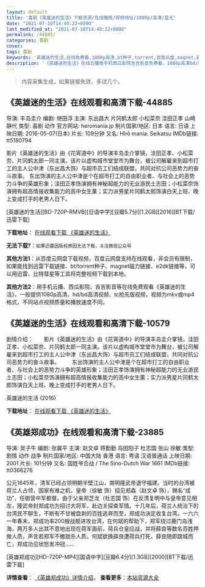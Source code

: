 ```yaml
---
layout: default
title: '喜剧《英雄迷的生活》下载资源/在线播放/视频地址/1080p/高清/蓝光'
date: "2021-07-10T14:40:22+0800"
last_modified_at: "2021-07-10T14:40:22+0800"
permalink: /44885/
categories: 喜剧
cover:
tags: 喜剧
keywords: '英雄迷的生活,在线免费看,1080p高清,bt种子,torrent,百度云盘,magnet,磁力链,迅雷下载资源'
description: '《英雄迷的生活》在线云播放手机西瓜影院吉吉影音免费看，1080p高清bd/hd未删减完整版和tc抢先枪版，mkv/mp4格式，附带bt/torrent种子、magnet/磁力链、百度云盘、网盘资源迅雷下载链接'
---
```


>内容采集生成，如果链接失效，多试几个。


## 《英雄迷的生活》在线观看和高清下载-44885

导演: 丰岛圭介 编剧: 继田淳 主演: 东出昌大 片冈鹤太郎 小松菜奈 洼田正孝 山崎静代 类型: 喜剧 动作 官方网站: heromania.jp 制片国家/地区: 日本 语言: 日语 上映日期: 2016-05-07(日本) 片长: 109分钟 又名: Hîrô mania: Seikatsu IMDb链接: tt5180794

影片《英雄迷的生活》由《花宵道中》的导演丰岛圭介掌镜，洼田正孝、小松菜奈、片冈鹤太郎一同主演。该片以虚构城市堂堂市为舞台，被公司解雇来到超市打工的主人公中津（东出昌大饰）与超市员工们结成联盟，共同对抗公司恶势力的奋斗故事。 东出饰演的主人公中津是个在超市打工的自由职业者、与社会上的恶势力斗争的英雄形象；洼田正孝饰演拥有神秘超能力的无业游民土志田；小松菜奈饰演拥有超高情报收集能力的高中女生薰；实力派男星片冈鹤太郎饰演白天上班、晚上变成打手的老男人日下。


[英雄迷的生活][BD-720P-RMVB][日语中字][豆瓣5.7分][1.2GB][2016][BT下载/迅雷下载]

**下载地址**： [在线观看下载 《英雄迷的生活》](https://www.btdx8.com/torrent/hiro_mania_seikatsu_2016.html) 


**无法下载?**：`如果迅雷因版权原因无法下载，关注微信公众号 `

**其他方法1**：从百度云网盘下载视频，百度云网盘支持在线观看，非会员有限制，如果能找到迅雷下载链接、bt/torrent种子、magnet磁力链接、e2dk链接等，可以用迅雷、比特彗星等工具将完整视频下载到本地。

**其他方法2**：用手机云播、西瓜影院、吉吉影音等在线免费观看《英雄迷的生活》，一般提供1080p高清、hd/bd高清视频、tc抢先版视频，视频为mkv或mp4格式，不同站点视频质量和播放速度不同。


## 《英雄迷的生活》在线观看和高清下载-10579

剧情介绍：　　影片《英雄迷的生活》由《花宵道中》的导演丰岛圭介掌镜，洼田正孝、小松菜奈、片冈鹤太郎一同主演。该片以虚构城市堂堂市为舞台，被公司解雇来到超市打工的主人公中津（东出昌大饰）与超市员工们结成联盟，共同对抗公司恶势力的奋斗故事。 　　东出饰演的主人公中津是个在超市打工的自由职业者、与社会上的恶势力斗争的英雄形象；洼田正孝饰演拥有神秘超能力的无业游民土志田；小松菜奈饰演拥有超高情报收集能力的高中女生薰；实力派男星片冈鹤太郎饰演白天上班、晚上变成打手的老男人日下。


英雄迷的生活 (2016)

**下载地址**： [在线观看下载 《英雄迷的生活》](https://www.btbtdy.me/btdy/dy8262.html) 


## 《英雄郑成功》在线观看和高清下载-23885

导演: 吴子牛 编剧: 张冀平 主演: 赵文卓 蒋勤勤 岛田阳子 杜志国 张山 徐敏 类型: 剧情 动作 战争 制片国家/地区: 中国大陆 香港 语言: 粤语 汉语普通话 上映日期: 2001 片长: 101分钟 又名: 国姓爷合战 / The Sino-Dutch War 1661 IMDb链接: tt0368276

公元1645年，清军已经占领明朝半壁江山，南明隆武帝退守福建。当时的台湾被荷兰人占领，国家有难之机，皇帝（徐敏 饰）招见郑森（赵文卓 饰），赐名“成功”，任御营中军都督。由于父亲郑芝龙（杜志国 饰）在反清复明中与皇帝意见相左，隆武帝封郑成功为招讨大将军，赴边关探查军情。十几年后，荷兰人统治下的台湾民不聊生，不断有不甘被盘剥的百姓逃奔而至，郑成功決定收复台湾。一六六一年春末，郑成功率200艘战舰进攻台湾，在何斌的帮助下，郑军绕过鹿门岛浅海，两万多人出其不意地出现在荷军面前，荷兵仓皇应战，并将薛良等数名百姓押做人质，声言若郑军不撤就杀人质。何斌欲换薛良遭荷兵打死，薛良随即跳城而亡，郑成功见状怒发冲冠……


[英雄郑成功][HD-720P-MP4][国语中字][豆瓣6.4分][1.3GB][2000][BT下载/迅雷下载]

**详情查看**： [《英雄郑成功》详情介绍](/movie/23885/)， **查看更多**：[本站资源大全](/movie/t/all/)

